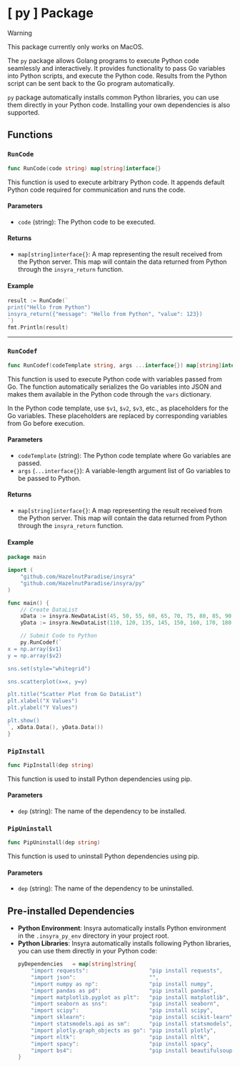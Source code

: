 # [ py ] Package

> [!WARNING]
> This package currently only works on MacOS.

The `py` package allows Golang programs to execute Python code seamlessly and interactively. It provides functionality to pass Go variables into Python scripts, and execute the Python code. Results from the Python script can be sent back to the Go program automatically.

`py` package automatically installs common Python libraries, you can use them directly in your Python code. Installing your own dependencies is also supported.

## Functions

### `RunCode`

```go
func RunCode(code string) map[string]interface{}
```

This function is used to execute arbitrary Python code. It appends default Python code required for communication and runs the code.

#### Parameters

- `code` (string): The Python code to be executed.

#### Returns

- `map[string]interface{}`: A map representing the result received from the Python server. This map will contain the data returned from Python through the `insyra_return` function.

#### Example

```go
result := RunCode(`
print("Hello from Python")
insyra_return({"message": "Hello from Python", "value": 123})
`)
fmt.Println(result)
```

---

### `RunCodef`

```go
func RunCodef(codeTemplate string, args ...interface{}) map[string]interface{}
```

This function is used to execute Python code with variables passed from Go. The function automatically serializes the Go variables into JSON and makes them available in the Python code through the `vars` dictionary.

In the Python code template, use `$v1`, `$v2`, `$v3`, etc., as placeholders for the Go variables. These placeholders are replaced by corresponding variables from Go before execution.

#### Parameters

- `codeTemplate` (string): The Python code template where Go variables are passed.
- `args` (`...interface{}`): A variable-length argument list of Go variables to be passed to Python.

#### Returns

- `map[string]interface{}`: A map representing the result received from the Python server. This map will contain the data returned from Python through the `insyra_return` function.

#### Example

```go
package main

import (
	"github.com/HazelnutParadise/insyra"
	"github.com/HazelnutParadise/insyra/py"
)

func main() {
	// Create DataList
	xData := insyra.NewDataList(45, 50, 55, 60, 65, 70, 75, 80, 85, 90)
	yData := insyra.NewDataList(110, 120, 135, 145, 150, 160, 170, 180, 190, 200)

	// Submit Code to Python
	py.RunCodef(`
x = np.array($v1)
y = np.array($v2)

sns.set(style="whitegrid")

sns.scatterplot(x=x, y=y)

plt.title("Scatter Plot from Go DataList")
plt.xlabel("X Values")
plt.ylabel("Y Values")

plt.show()
`, xData.Data(), yData.Data())
}

```

### `PipInstall`

```go
func PipInstall(dep string)
```

This function is used to install Python dependencies using pip.

#### Parameters

- `dep` (string): The name of the dependency to be installed.

### `PipUninstall`

```go
func PipUninstall(dep string)
```

This function is used to uninstall Python dependencies using pip.

#### Parameters

- `dep` (string): The name of the dependency to be uninstalled.

## Pre-installed Dependencies

- **Python Environment**: Insyra automatically installs Python environment in the `.insyra_py_env` directory in your project root.
- **Python Libraries**: Insyra automatically installs following Python libraries, you can use them directly in your Python code:
	``` go
	pyDependencies   = map[string]string{
		"import requests":                   "pip install requests",       // HTTP requests
		"import json":                       "",                           // JSON data processing (built-in module)
		"import numpy as np":                "pip install numpy",        // Numerical operations
		"import pandas as pd":               "pip install pandas",         // Data analysis and processing
		"import matplotlib.pyplot as plt":   "pip install matplotlib",     // Data visualization
		"import seaborn as sns":             "pip install seaborn",        // Data visualization
		"import scipy":                      "pip install scipy",          // Scientific computing
		"import sklearn":                    "pip install scikit-learn",   // Machine learning
		"import statsmodels.api as sm":      "pip install statsmodels",    // Statistical modeling
		"import plotly.graph_objects as go": "pip install plotly",         // Interactive data visualization
		"import nltk":                       "pip install nltk",           // Natural language processing
		"import spacy":                      "pip install spacy",          // Efficient natural language processing
		"import bs4":                        "pip install beautifulsoup4", // Web scraping
	}
	```
